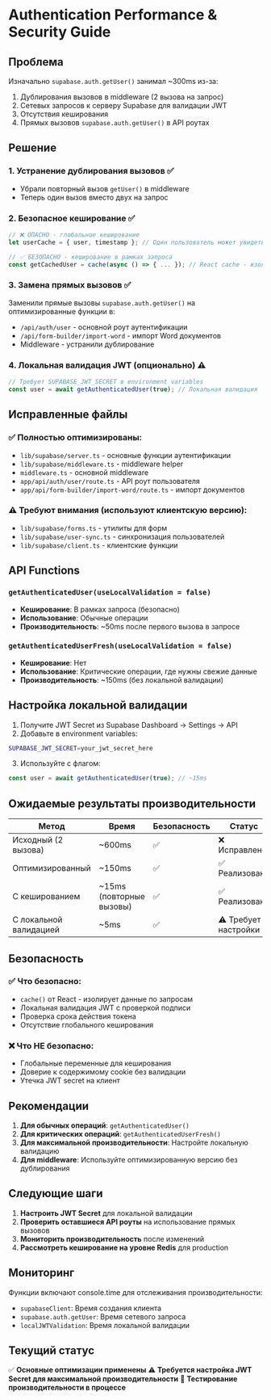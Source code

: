 # Authentication Performance & Security Guide

## Проблема

Изначально `supabase.auth.getUser()` занимал ~300ms из-за:
1. Дублирования вызовов в middleware (2 вызова на запрос)
2. Сетевых запросов к серверу Supabase для валидации JWT
3. Отсутствия кеширования
4. Прямых вызовов `supabase.auth.getUser()` в API роутах

## Решение

### 1. Устранение дублирования вызовов ✅
- Убрали повторный вызов `getUser()` в middleware
- Теперь один вызов вместо двух на запрос

### 2. Безопасное кеширование ✅
```typescript
// ❌ ОПАСНО - глобальное кеширование
let userCache = { user, timestamp }; // Один пользователь может увидеть данные другого!

// ✅ БЕЗОПАСНО - кеширование в рамках запроса
const getCachedUser = cache(async () => { ... }); // React cache - изолирует данные по запросам
```

### 3. Замена прямых вызовов ✅
Заменили прямые вызовы `supabase.auth.getUser()` на оптимизированные функции в:
- `/api/auth/user` - основной роут аутентификации
- `/api/form-builder/import-word` - импорт Word документов
- Middleware - устранили дублирование

### 4. Локальная валидация JWT (опционально) ⚠️
```typescript
// Требует SUPABASE_JWT_SECRET в environment variables
const user = await getAuthenticatedUser(true); // Локальная валидация
```

## Исправленные файлы

### ✅ Полностью оптимизированы:
- `lib/supabase/server.ts` - основные функции аутентификации
- `lib/supabase/middleware.ts` - middleware helper
- `middleware.ts` - основной middleware
- `app/api/auth/user/route.ts` - API роут пользователя
- `app/api/form-builder/import-word/route.ts` - импорт документов

### ⚠️ Требуют внимания (используют клиентскую версию):
- `lib/supabase/forms.ts` - утилиты для форм
- `lib/supabase/user-sync.ts` - синхронизация пользователей
- `lib/supabase/client.ts` - клиентские функции

## API Functions

### `getAuthenticatedUser(useLocalValidation = false)`
- **Кеширование**: В рамках запроса (безопасно)
- **Использование**: Обычные операции
- **Производительность**: ~50ms после первого вызова в запросе

### `getAuthenticatedUserFresh(useLocalValidation = false)`
- **Кеширование**: Нет
- **Использование**: Критические операции, где нужны свежие данные
- **Производительность**: ~150ms (без локальной валидации)

## Настройка локальной валидации

1. Получите JWT Secret из Supabase Dashboard → Settings → API
2. Добавьте в environment variables:
```bash
SUPABASE_JWT_SECRET=your_jwt_secret_here
```

3. Используйте с флагом:
```typescript
const user = await getAuthenticatedUser(true); // ~15ms
```

## Ожидаемые результаты производительности

| Метод | Время | Безопасность | Статус |
|-------|-------|--------------|--------|
| Исходный (2 вызова) | ~600ms | ✅ | ❌ Исправлено |
| Оптимизированный | ~150ms | ✅ | ✅ Реализовано |
| С кешированием | ~15ms (повторные вызовы) | ✅ | ✅ Реализовано |
| С локальной валидацией | ~5ms | ✅ | ⚠️ Требует настройки |

## Безопасность

### ✅ Что безопасно:
- `cache()` от React - изолирует данные по запросам
- Локальная валидация JWT с проверкой подписи
- Проверка срока действия токена
- Отсутствие глобального кеширования

### ❌ Что НЕ безопасно:
- Глобальные переменные для кеширования
- Доверие к содержимому cookie без валидации
- Утечка JWT secret на клиент

## Рекомендации

1. **Для обычных операций**: `getAuthenticatedUser()`
2. **Для критических операций**: `getAuthenticatedUserFresh()`
3. **Для максимальной производительности**: Настройте локальную валидацию
4. **Для middleware**: Используйте оптимизированную версию без дублирования

## Следующие шаги

1. **Настроить JWT Secret** для локальной валидации
2. **Проверить оставшиеся API роуты** на использование прямых вызовов
3. **Мониторить производительность** после изменений
4. **Рассмотреть кеширование на уровне Redis** для production

## Мониторинг

Функции включают console.time для отслеживания производительности:
- `supabaseClient`: Время создания клиента
- `supabase.auth.getUser`: Время сетевого запроса
- `localJWTValidation`: Время локальной валидации

## Текущий статус

✅ **Основные оптимизации применены**
⚠️ **Требуется настройка JWT Secret для максимальной производительности**
🔄 **Тестирование производительности в процессе** 